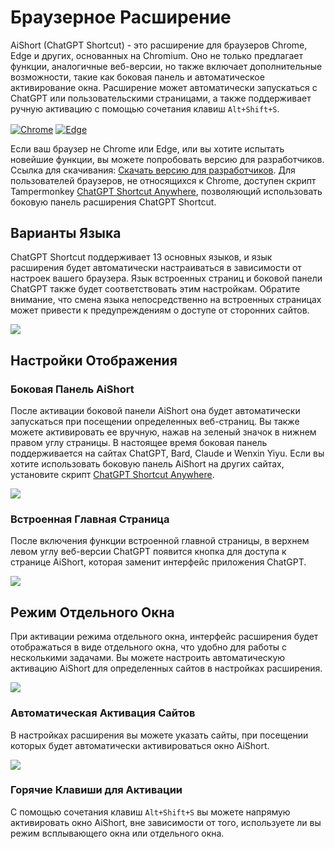 # Браузерное Расширение

AiShort (ChatGPT Shortcut) - это расширение для браузеров Chrome, Edge и других, основанных на Chromium. Оно не только предлагает функции, аналогичные веб-версии, но также включает дополнительные возможности, такие как боковая панель и автоматическое активирование окна. Расширение может автоматически запускаться с ChatGPT или пользовательскими страницами, а также поддерживает ручную активацию с помощью сочетания клавиш `Alt+Shift+S`.

<a href="https://chrome.google.com/webstore/detail/chatgpt-shortcut/blcgeoojgdpodnmnhfpohphdhfncblnj">
  <img src="https://img.newzone.top/2023-06-05-12-28-49.png?imageMogr2/format/webp"  alt="Chrome" valign="middle" /></a>

<a href="https://microsoftedge.microsoft.com/addons/detail/chatgpt-shortcut/hnggpalhfjmdhhmgfjpmhlfilnbmjoin">
  <img src="https://img.newzone.top/2023-06-05-12-26-20.png?imageMogr2/format/webp" alt="Edge" valign="middle" /></a>

Если ваш браузер не Chrome или Edge, или вы хотите испытать новейшие функции, вы можете попробовать версию для разработчиков. Ссылка для скачивания: [Скачать версию для разработчиков](https://github.com/rockbenben/ChatGPT-Shortcut/releases). Для пользователей браузеров, не относящихся к Chrome, доступен скрипт Tampermonkey [ChatGPT Shortcut Anywhere](https://greasyfork.org/scripts/482907-chatgpt-shortcut-anywhere), позволяющий использовать боковую панель расширения ChatGPT Shortcut.

## Варианты Языка

ChatGPT Shortcut поддерживает 13 основных языков, и язык расширения будет автоматически настраиваться в зависимости от настроек вашего браузера. Язык встроенных страниц и боковой панели ChatGPT также будет соответствовать этим настройкам. Обратите внимание, что смена языка непосредственно на встроенных страницах может привести к предупреждениям о доступе от сторонних сайтов.

![](https://img.newzone.top/2023-12-23-12-04-29.png?imageMogr2/format/webp)

## Настройки Отображения

### Боковая Панель AiShort

После активации боковой панели AiShort она будет автоматически запускаться при посещении определенных веб-страниц. Вы также можете активировать ее вручную, нажав на зеленый значок в нижнем правом углу страницы. В настоящее время боковая панель поддерживается на сайтах ChatGPT, Bard, Claude и Wenxin Yiyu. Если вы хотите использовать боковую панель AiShort на других сайтах, установите скрипт [ChatGPT Shortcut Anywhere](https://greasyfork.org/scripts/482907-chatgpt-shortcut-anywhere).

![](https://img.newzone.top/2023-12-23-04-16-15.gif?imageMogr2/format/webp)

### Встроенная Главная Страница

После включения функции встроенной главной страницы, в верхнем левом углу веб-версии ChatGPT появится кнопка для доступа к странице AiShort, которая заменит интерфейс приложения ChatGPT.

![](https://img.newzone.top/ai/2023-12-22-19-40-15.png?imageMogr2/format/webp)

## Режим Отдельного Окна

При активации режима отдельного окна, интерфейс расширения будет отображаться в виде отдельного окна, что удобно для работы с несколькими задачами. Вы можете настроить автоматическую активацию AiShort для определенных сайтов в настройках расширения.

![](https://img.newzone.top/2023-12-23-12-07-09.png?imageMogr2/format/webp)

### Автоматическая Активация Сайтов

В настройках расширения вы можете указать сайты, при посещении которых будет автоматически активироваться окно AiShort.

![](https://img.newzone.top/2023-12-23-12-09-51.png?imageMogr2/format/webp)

### Горячие Клавиши для Активации

С помощью сочетания клавиш `Alt+Shift+S` вы можете напрямую активировать окно AiShort, вне зависимости от того, используете ли вы режим всплывающего окна или отдельного окна.
